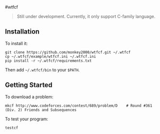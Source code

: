 #wtfcf
> Still under development.
Currently, it only support C-family language.

## Installation
To install it:
```shell
git clone https://github.com/monkey2000/wtfcf.git ~/.wtfcf
cp ~/.wtfcf/example/wtfcf.ini ~/.wtfcf.ini
pip install -r ~/.wtfcf/requirements.txt
```

Then add `~/.wtfcf/bin` to your `$PATH`.

## Getting Started
To download a problem:
```shell
mkcf http://www.codeforces.com/contest/689/problem/D    # Round #361 (Div. 2) Friends and Subsequences
```

To test your program:
```shell
testcf
```
